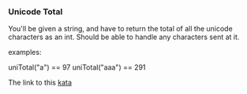 ### Unicode Total

You'll be given a string, and have to return the total of all the unicode characters as an int. Should be able to handle any characters sent at it.

examples:

uniTotal("a") == 97 uniTotal("aaa") == 291

The link to this [kata](https://www.codewars.com/kata/unicode-total/javascript)
